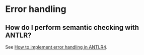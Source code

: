 # Error handling

## How do I perform semantic checking with ANTLR?

See [How to implement error handling in ANTLR4](http://stackoverflow.com/questions/21613421/how-to-implement-error-handling-in-antlr4/21615751#21615751).
